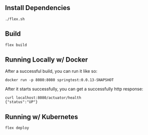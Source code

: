 ## Install Dependencies

    ./flex.sh

## Build

    flex build

## Running Locally w/ Docker

After a successful build, you can run it like so:

    docker run -p 8080:8080 springtest:0.0.13-SNAPSHOT

After it starts successfully, you can get a successfully http response:

    curl localhost:8080/actuator/health
    {"status":"UP"}

## Running w/ Kubernetes

    flex deploy
